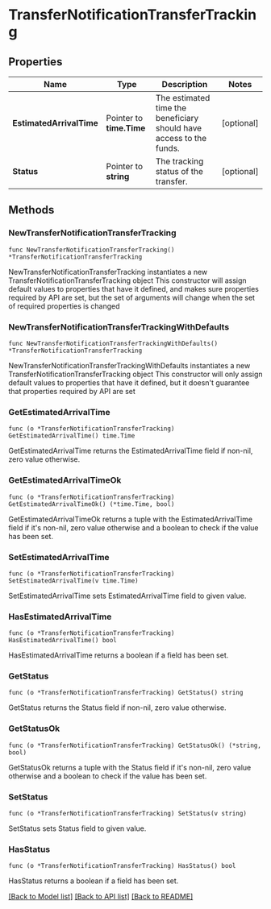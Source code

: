 # TransferNotificationTransferTracking

## Properties

Name | Type | Description | Notes
------------ | ------------- | ------------- | -------------
**EstimatedArrivalTime** | Pointer to **time.Time** | The estimated time the beneficiary should have access to the funds. | [optional] 
**Status** | Pointer to **string** | The tracking status of the transfer. | [optional] 

## Methods

### NewTransferNotificationTransferTracking

`func NewTransferNotificationTransferTracking() *TransferNotificationTransferTracking`

NewTransferNotificationTransferTracking instantiates a new TransferNotificationTransferTracking object
This constructor will assign default values to properties that have it defined,
and makes sure properties required by API are set, but the set of arguments
will change when the set of required properties is changed

### NewTransferNotificationTransferTrackingWithDefaults

`func NewTransferNotificationTransferTrackingWithDefaults() *TransferNotificationTransferTracking`

NewTransferNotificationTransferTrackingWithDefaults instantiates a new TransferNotificationTransferTracking object
This constructor will only assign default values to properties that have it defined,
but it doesn't guarantee that properties required by API are set

### GetEstimatedArrivalTime

`func (o *TransferNotificationTransferTracking) GetEstimatedArrivalTime() time.Time`

GetEstimatedArrivalTime returns the EstimatedArrivalTime field if non-nil, zero value otherwise.

### GetEstimatedArrivalTimeOk

`func (o *TransferNotificationTransferTracking) GetEstimatedArrivalTimeOk() (*time.Time, bool)`

GetEstimatedArrivalTimeOk returns a tuple with the EstimatedArrivalTime field if it's non-nil, zero value otherwise
and a boolean to check if the value has been set.

### SetEstimatedArrivalTime

`func (o *TransferNotificationTransferTracking) SetEstimatedArrivalTime(v time.Time)`

SetEstimatedArrivalTime sets EstimatedArrivalTime field to given value.

### HasEstimatedArrivalTime

`func (o *TransferNotificationTransferTracking) HasEstimatedArrivalTime() bool`

HasEstimatedArrivalTime returns a boolean if a field has been set.

### GetStatus

`func (o *TransferNotificationTransferTracking) GetStatus() string`

GetStatus returns the Status field if non-nil, zero value otherwise.

### GetStatusOk

`func (o *TransferNotificationTransferTracking) GetStatusOk() (*string, bool)`

GetStatusOk returns a tuple with the Status field if it's non-nil, zero value otherwise
and a boolean to check if the value has been set.

### SetStatus

`func (o *TransferNotificationTransferTracking) SetStatus(v string)`

SetStatus sets Status field to given value.

### HasStatus

`func (o *TransferNotificationTransferTracking) HasStatus() bool`

HasStatus returns a boolean if a field has been set.


[[Back to Model list]](../README.md#documentation-for-models) [[Back to API list]](../README.md#documentation-for-api-endpoints) [[Back to README]](../README.md)


